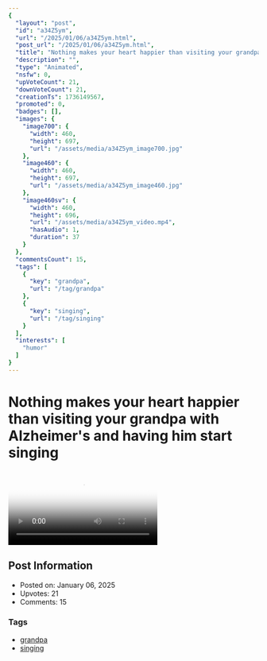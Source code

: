 ```yaml
---
{
  "layout": "post",
  "id": "a34Z5ym",
  "url": "/2025/01/06/a34Z5ym.html",
  "post_url": "/2025/01/06/a34Z5ym.html",
  "title": "Nothing makes your heart happier than visiting your grandpa with Alzheimer's and having him start singing",
  "description": "",
  "type": "Animated",
  "nsfw": 0,
  "upVoteCount": 21,
  "downVoteCount": 21,
  "creationTs": 1736149567,
  "promoted": 0,
  "badges": [],
  "images": {
    "image700": {
      "width": 460,
      "height": 697,
      "url": "/assets/media/a34Z5ym_image700.jpg"
    },
    "image460": {
      "width": 460,
      "height": 697,
      "url": "/assets/media/a34Z5ym_image460.jpg"
    },
    "image460sv": {
      "width": 460,
      "height": 696,
      "url": "/assets/media/a34Z5ym_video.mp4",
      "hasAudio": 1,
      "duration": 37
    }
  },
  "commentsCount": 15,
  "tags": [
    {
      "key": "grandpa",
      "url": "/tag/grandpa"
    },
    {
      "key": "singing",
      "url": "/tag/singing"
    }
  ],
  "interests": [
    "humor"
  ]
}
---
```


# Nothing makes your heart happier than visiting your grandpa with Alzheimer's and having him start singing

<video controls playsinline loop poster="/assets/media/a34Z5ym_image460.jpg">
  <source src="/assets/media/a34Z5ym_video.mp4" type="video/mp4">
  Your browser does not support the video tag.
</video>

## Post Information

- Posted on: January 06, 2025
- Upvotes: 21
- Comments: 15

### Tags

- [grandpa](/tag/grandpa)
- [singing](/tag/singing)
